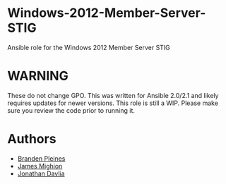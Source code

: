 # Windows-2012-Member-Server-STIG
Ansible role for the Windows 2012 Member Server STIG

# WARNING
These do not change GPO. This was written for Ansible 2.0/2.1 and likely requires updates for newer versions.
This role is still a WIP. Please make sure you review the code prior to running it.

# Authors
- [Branden Pleines](https://github.com/bpleines/)
- [James Mighion](https://github.com/jmighion/)
- [Jonathan Davlia](https://github.com/defionscode/)
